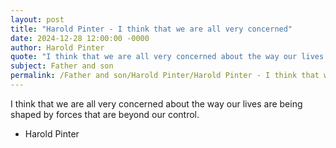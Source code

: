 ```yaml
---
layout: post
title: "Harold Pinter - I think that we are all very concerned"
date: 2024-12-28 12:00:00 -0000
author: Harold Pinter
quote: "I think that we are all very concerned about the way our lives are being shaped by forces that are beyond our control."
subject: Father and son
permalink: /Father and son/Harold Pinter/Harold Pinter - I think that we are all very concerned
---
```


I think that we are all very concerned about the way our lives are being shaped by forces that are beyond our control.

- Harold Pinter
